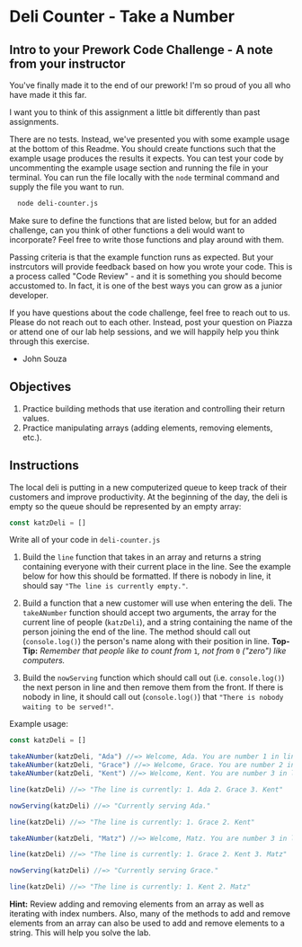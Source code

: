 # Deli Counter - Take a Number

## Intro to your Prework Code Challenge - A note from your instructor

You've finally made it to the end of our prework! I'm so proud of you all who have made it this far. 

I want you to think of this assignment a little bit differently than past assignments.

There are no tests. Instead, we've presented you with some example usage at the bottom of this Readme. You should create functions such that the example usage produces the results it expects. You can test your code by uncommenting the example usage section and running the file in your terminal. You can run the file locally with the `node` terminal command and supply the file you want to run.

```bash
  node deli-counter.js
```

Make sure to define the functions that are listed below, but for an added challenge, can you think of other functions a deli would want to incorporate? Feel free to write those functions and play around with them.

Passing criteria is that the example function runs as expected. But your instrcutors will provide feedback based on how you wrote your code. This is a process called "Code Review" - and it is something you should become accustomed to. In fact, it is one of the best ways you can grow as a junior developer.

If you have questions about the code challenge, feel free to reach out to us. Please do not reach out to each other. Instead, post your question on Piazza or attend one of our lab help sessions, and we will happily help you think through this exercise.

- John Souza

## Objectives
1. Practice building methods that use iteration and controlling their return values.
2. Practice manipulating arrays (adding elements, removing elements, etc.).

## Instructions

The local deli is putting in a new computerized queue to keep track of their customers and improve productivity. At the beginning of the day, the deli is empty so the queue should be represented by an empty array:

```javascript
const katzDeli = []
```

Write all of your code in `deli-counter.js`


1. Build the `line` function that takes in an array and returns a string containing everyone with their current place in the line. See the example below for how this should be formatted. If there is nobody in line, it should say `"The line is currently empty."`.

2. Build a function that a new customer will use when entering the deli. The `takeANumber` function should accept two arguments, the array for the current line of people (`katzDeli`), and a string containing the name of the person joining the end of the line. The method should call out (`console.log()`) the person's name along with their position in line. **Top-Tip:** *Remember that people like to count from* `1`*, not from* `0` *("zero") like computers.*

3. Build the `nowServing` function which should call out (i.e. `console.log()`) the next person in line and then remove them from the front. If there is nobody in line, it should call out (`console.log()`) that `"There is nobody waiting to be served!"`.


Example usage:

  ```js
  const katzDeli = []

  takeANumber(katzDeli, "Ada") //=> Welcome, Ada. You are number 1 in line.
  takeANumber(katzDeli, "Grace") //=> Welcome, Grace. You are number 2 in line.
  takeANumber(katzDeli, "Kent") //=> Welcome, Kent. You are number 3 in line.

  line(katzDeli) //=> "The line is currently: 1. Ada 2. Grace 3. Kent"

  nowServing(katzDeli) //=> "Currently serving Ada."

  line(katzDeli) //=> "The line is currently: 1. Grace 2. Kent"

  takeANumber(katzDeli, "Matz") //=> Welcome, Matz. You are number 3 in line.

  line(katzDeli) //=> "The line is currently: 1. Grace 2. Kent 3. Matz"

  nowServing(katzDeli) //=> "Currently serving Grace."

  line(katzDeli) //=> "The line is currently: 1. Kent 2. Matz"
  ```
  **Hint:** Review adding and removing elements from an array as well as iterating with index numbers. Also, many of the methods to add and remove elements from an array can also be used to add and remove elements to a string. This will help you solve the lab.



